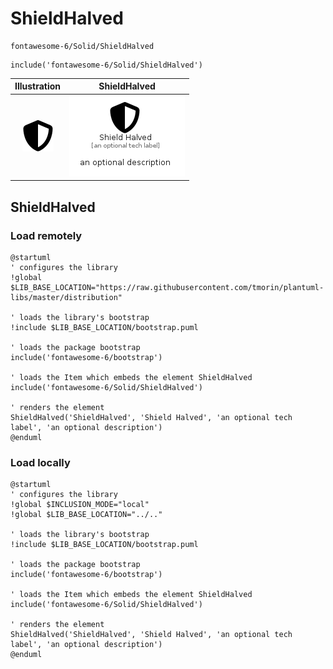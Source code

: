 # ShieldHalved


```text
fontawesome-6/Solid/ShieldHalved
```

```text
include('fontawesome-6/Solid/ShieldHalved')
```



| Illustration | ShieldHalved |
| :---: | :---: |
| ![illustration for Illustration](../../fontawesome-6/Solid/ShieldHalved.png) | ![illustration for ShieldHalved](../../fontawesome-6/Solid/ShieldHalved.Local.png) |




## ShieldHalved

### Load remotely
```plantuml
@startuml
' configures the library
!global $LIB_BASE_LOCATION="https://raw.githubusercontent.com/tmorin/plantuml-libs/master/distribution"

' loads the library's bootstrap
!include $LIB_BASE_LOCATION/bootstrap.puml

' loads the package bootstrap
include('fontawesome-6/bootstrap')

' loads the Item which embeds the element ShieldHalved
include('fontawesome-6/Solid/ShieldHalved')

' renders the element
ShieldHalved('ShieldHalved', 'Shield Halved', 'an optional tech label', 'an optional description')
@enduml
```

### Load locally
```plantuml
@startuml
' configures the library
!global $INCLUSION_MODE="local"
!global $LIB_BASE_LOCATION="../.."

' loads the library's bootstrap
!include $LIB_BASE_LOCATION/bootstrap.puml

' loads the package bootstrap
include('fontawesome-6/bootstrap')

' loads the Item which embeds the element ShieldHalved
include('fontawesome-6/Solid/ShieldHalved')

' renders the element
ShieldHalved('ShieldHalved', 'Shield Halved', 'an optional tech label', 'an optional description')
@enduml
```

